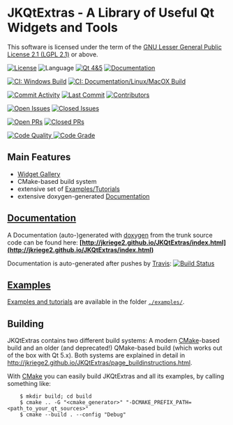 # JKQtExtras - A Library of Useful Qt Widgets and Tools

This software is licensed under the term of the [GNU Lesser General Public License 2.1 
(LGPL 2.1)](./LICENSE) or above. 

[![License](https://img.shields.io/github/license/jkriege2/JKQtExtras)](https://github.com/jkriege2/JKQtExtras/blob/master/LICENSE)
![Language](https://img.shields.io/github/languages/top/jkriege2/JKQtExtras)
[![Qt 4&5](https://img.shields.io/badge/Qt-4%20%26%205-brightgreen)](https://doc.qt.io/qt-5/)
[![Documentation](https://img.shields.io/badge/documentation-online-blue)](http://jkriege2.github.io/JKQtExtras/index.html)

[![CI: Windows Build](https://img.shields.io/appveyor/ci/jkriege2/JKQtExtras/master?label=CI%20Windows%20Build)](https://ci.appveyor.com/project/jkriege2/jkqtextras/branch/master) 
[![CI: Documentation/Linux/MacOX Build](https://img.shields.io/travis/jkriege2/JKQtExtras/master?label=CI%3A%20Documentation%2FLinux%2FMacOX%20Build)](https://travis-ci.org/jkriege2/JKQtExtras)

[![Commit Activity](https://img.shields.io/github/commit-activity/m/jkriege2/JKQtExtras)](https://github.com/jkriege2/JKQtExtras/pulse)
[![Last Commit](https://img.shields.io/github/last-commit/jkriege2/JKQtExtras)](https://github.com/jkriege2/JKQtExtras/pulse)
[![Contributors](https://img.shields.io/github/contributors/jkriege2/JKQtExtras)](https://github.com/jkriege2/JKQtExtras/graphs/contributors)

[![Open Issues](https://img.shields.io/github/issues/jkriege2/JKQtExtras)](https://github.com/jkriege2/JKQtExtras/issues)
[![Closed Issues](https://img.shields.io/github/issues-closed/jkriege2/JKQtExtras)](https://github.com/jkriege2/JKQtExtras/issues?q=is%3Aissue+is%3Aclosed)

[![Open PRs](https://img.shields.io/github/issues-pr/jkriege2/JKQtExtras)](https://github.com/jkriege2/JKQtExtras/pulls)
[![Closed PRs](https://img.shields.io/github/issues-pr-closed/jkriege2/JKQtExtras)](https://github.com/jkriege2/JKQtExtras/pulls?q=is%3Apr+is%3Aclosed)

[![Code Quality](https://www.code-inspector.com/project/12237/score/svg) ![Code Grade](https://www.code-inspector.com/project/12237/status/svg)](https://www.code-inspector.com/project/12237/status/svg)

## Main Features
- [Widget Gallery](https://jkriege2.github.io/JKQtExtras/_widget_gallery.html)
- CMake-based build system
- extensive set of [Examples/Tutorials](./examples/README.md)
- extensive doxygen-generated [Documentation](http://jkriege2.github.io/JKQtExtras/index.html)

## [Documentation](http://jkriege2.github.io/JKQtExtras/index.html)
A Documentation (auto-)generated with [doxygen](http://www.doxygen.nl/) from the trunk source code can be found here: 
**[http://jkriege2.github.io/JKQtExtras/index.html](http://jkriege2.github.io/JKQtExtras/index.html)**

Documentation is auto-generated after pushes by [Travis](https://travis-ci.org/jkriege2/JKQtExtras): [![Build Status](https://travis-ci.org/jkriege2/JKQtExtras.svg?branch=master)](https://travis-ci.org/jkriege2/JKQtExtras)

## [Examples](./examples/)
[Examples and tutorials](./examples/) are available in the folder [`./examples/`](./examples).


## Building

JKQtExtras contains two different build systems: A modern [CMake](https://cmake.org/)-based build and an older (and deprecated!) QMake-based build (which works out of the box with Qt 5.x). Both systems are explained in detail in http://jkriege2.github.io/JKQtExtras/page_buildinstructions.html.


With [CMake](https://cmake.org/) you can easily build JKQtExtras and all its examples, by calling something like:
```
    $ mkdir build; cd build
    $ cmake .. -G "<cmake_generator>" "-DCMAKE_PREFIX_PATH=<path_to_your_qt_sources>"
    $ cmake --build . --config "Debug"
```

